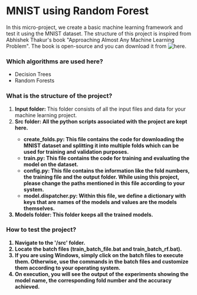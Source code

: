 # MNIST using Random Forest 
In this micro-project, we create a basic machine learning framework and test it using the MNIST dataset. The structure of this project is inspired from Abhishek Thakur's book "Approaching Almost Any Machine Learning Problem". The book is open-source and you can download it from ![here](https://github.com/abhishekkrthakur/approachingalmost). 

### Which algorithms are used here?
* Decision Trees
* Random Forests 

### What is the structure of the project?
1. <b> Input folder: </b> This folder consists of all the input files and data for your machine learning project.
2. <b> Src folder: <b> All the python scripts associated with the project are kept here.
    * create_folds.py: This file contains the code for downloading the MNIST dataset and splitting it into multiple folds which can be used for training and validation purposes.  
    * train.py: This file contains the code for training and evaluating the model on the dataset.
    * config.py: This file contains the information like the fold numbers, the training file and the output folder. While using this project, please change the paths mentioned in this file according to your system.
    * model.dispatcher.py: Within this file, we define a dictionary with keys that are names of the models and values are the models themselves.
3. <b> Models folder: <b> This folder keeps all the trained models.

### How to test the project?
1. Navigate to the '/src' folder.
2. Locate the batch files (train_batch_file.bat and train_batch_rf.bat).
3. If you are using Windows, simply click on the batch files to execute them. Otherwise, use the commands in the batch files and customize them according to your operating system.
4. On execution, you will see the output of the experiments showing the model name, the corresponding fold number and the accuracy achieved.




